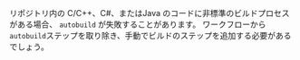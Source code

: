 リポジトリ内の C/C++、C#、またはJava のコードに非標準のビルドプロセスがある場合、 `autobuild` が失敗することがあります。 ワークフローから`autobuild`ステップを取り除き、手動でビルドのステップを追加する必要があるでしょう。 

